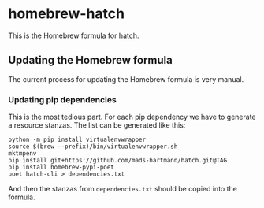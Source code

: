 # homebrew-hatch

This is the Homebrew formula for [hatch][hatch].

## Updating the Homebrew formula

The current process for updating the Homebrew formula is very manual.

### Updating pip dependencies

This is the most tedious part. For each pip dependency we have to generate a
resource stanzas. The list can be generated like this:

    python -m pip install virtualenvwrapper
    source $(brew --prefix)/bin/virtualenvwrapper.sh
    mktmpenv
    pip install git+https://github.com/mads-hartmann/hatch.git@TAG
    pip install homebrew-pypi-poet
    poet hatch-cli > dependencies.txt

And then the stanzas from `dependencies.txt` should be copied into the formula.

[hatch]: https://github.com/hatch-sh/hatch
